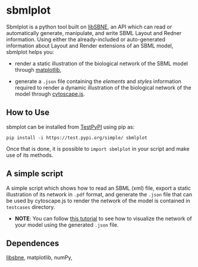 # sbmlplot

Sbmlplot is a python tool built on <a href="https://github.com/adelhpour/SBNE">libSBNE</a>, an API which can read or automatically generate, manipulate, and write SBML Layout and Redner information. Using either the already-included or auto-generated information about Layout and Render extensions of an SBML model, sbmlplot helps you:

* render a static illustration of the biological network of the SBML model through <a href="https://matplotlib.org/">matplotlib</a>,
    
* generate a `.json` file containing the *elements* and *styles* information required to render a dynamic illustration of the biological network of the model through <a href="https://js.cytoscape.org/">cytoscape.js</a>.

## How to Use

sbmplot can be installed from <a href="https://test.pypi.org/">TestPyPI</a> using pip as:

`pip install -i https://test.pypi.org/simple/ sbmlplot`

Once that is done, it is possible to `import sbmlplot` in your script and make use of its methods. 


## A simple script
A simple script which shows how to read an SBML (xml) file, export a static illustration of its network in `.pdf` format, and generate the `.json` file that can be used by cytoscape.js to render the network of the model is contained in `testcases` directory.

- ******NOTE******: You can follow <a href="https://blog.js.cytoscape.org/2016/05/24/getting-started/">this tutorial</a>  to see how to visualize the network of your model using the generated `.json` file.

## Dependences
<a href="https://github.com/adelhpour/SBNE">libsbne</a>, matplotlib, numPy, 


